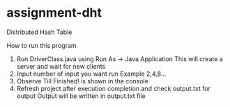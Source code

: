 # assignment-dht
Distributed Hash Table

How to run this program

1. Run DriverClass.java using Run As -> Java Application
This will create a server and wait for new clients
2. Input number of input you want run
Example 2,4,8...
3. Observe Till Finished! is shown in the console
4. Refresh project after execution completion and check output.txt for output
Output will be written in output.txt file

